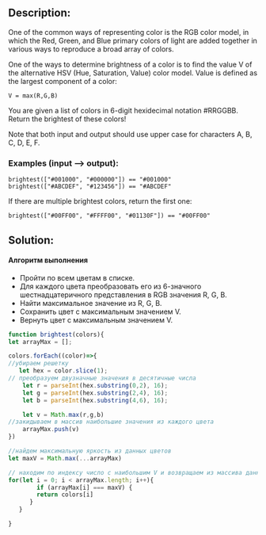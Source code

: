 ## Description:

One of the common ways of representing color is the RGB color model, in which the Red, Green, and Blue primary colors of light are added together in various ways to reproduce a broad array of colors.

One of the ways to determine brightness of a color is to find the value V of the alternative HSV (Hue, Saturation, Value) color model. Value is defined as the largest component of a color:

```
V = max(R,G,B)
```

You are given a list of colors in 6-digit hexidecimal notation #RRGGBB. Return the brightest of these colors!

Note that both input and output should use upper case for characters A, B, C, D, E, F.

### Examples (input --> output):

```
brightest(["#001000", "#000000"]) == "#001000"
brightest(["#ABCDEF", "#123456"]) == "#ABCDEF"
```

If there are multiple brightest colors, return the first one:

```
brightest(["#00FF00", "#FFFF00", "#01130F"]) == "#00FF00"
```

## Solution:

#### Алгоритм выполнения

- Пройти по всем цветам в списке.
- Для каждого цвета преобразовать его из 6-значного шестнадцатеричного представления в RGB значения R, G, B.
- Найти максимальное значение из R, G, B.
- Сохранить цвет с максимальным значением V.
- Вернуть цвет с максимальным значением V.

```javascript
function brightest(colors){
let arrayMax = [];

colors.forEach((color)=>{
//убираем решетку
   let hex = color.slice(1);
// преобразуем двузначные значения в десятичные числа
    let r = parseInt(hex.substring(0,2), 16);
    let g = parseInt(hex.substring(2,4), 16);
    let b = parseInt(hex.substring(4,6), 16);

    let v = Math.max(r,g,b)
//закидываем в массив наибольшие значения из каждого цвета
    arrayMax.push(v)
})

//найдем максимальную яркость из данных цветов
let maxV = Math.max(...arrayMax)

// находим по индексу число с наибольшим V и возвращаем из массива данных число с таким же индексом
for(let i = 0; i < arrayMax.length; i++){
        if (arrayMax[i] === maxV) {
        return colors[i]
      }
   }

}

```
